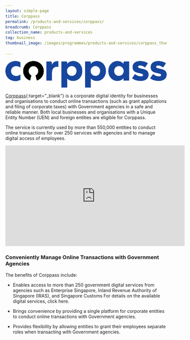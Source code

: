 ```yaml
---
layout: simple-page
title: Corppass
permalink: /products-and-services/corppass/
breadcrumb: Corppass
collection_name: products-and-services
tag: business
thumbnail_image: /images/programmes/products-and-services/corppass_thumbnail.jpg
      
---
```


![Corppass Logo](/images/programmes/products-and-services/corppass_new.png)

[Corppass](http://www.corppass.gov.sg/){:target="_blank"} is a corporate digital identity for businesses and organisations to conduct online transactions (such as grant applications and filing of corporate taxes) with Government agencies in a safe and reliable manner. Both local businesses and organisations with a Unique Entity Number (UEN) and foreign entities are eligible for Corppass.

The service is currently used by more than 550,000 entities to conduct online transactions for over 250 services with agencies and to manage digital access of employees.

<div class="bp-youtube">
  
<iframe width="560" height="315" src="https://www.youtube.com/embed/0xcHKX_So2o" title="YouTube video player" frameborder="0" allow="accelerometer; autoplay; clipboard-write; encrypted-media; gyroscope; picture-in-picture" allowfullscreen></iframe>
  
</div>

### **Conveniently Manage Online Transactions with Government Agencies**

The benefits of Corppass include:

* Enables access to more than 250 government digital services from agencies such as Enterprise Singapore, Inland Revenue Authority of Singapore (IRAS), and Singapore Customs For details on the available digital services, click here.

* Brings convenience by providing a single platform for corporate entities to conduct online transactions with Government agencies.

* Provides flexibility by allowing entities to grant their employees separate roles when transacting with Government agencies.


